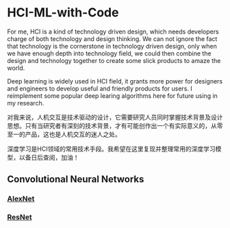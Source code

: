 # HCI-ML-with-Code
For me, HCI is a kind of technology driven design, which needs developers charge of both technology and design thinking. We can not ignore the fact that technology is the cornerstone in technology driven design, only when we have enough depth into technology field, we could then combine the design and technology together to create some slick products to amaze the world.

Deep learning is widely used in HCI field, it grants more power for designers and engineers to develop useful and friendly products for users. 
I reimplement some popular deep learing algorithms here for future using in my research.

对我来说，人机交互是技术驱动的设计，它需要研究人员同时掌握技术背景及设计思想。只有当研究者有深刻的技术背景，才有可能创作出一个有实际意义的，从零至一的产品，这也是人机交互的迷人之处。

深度学习是HCI领域的常用技术手段。我希望在这里复现并整理常用的深度学习模型，以备日后查阅，加油！

## Convolutional Neural Networks
### [AlexNet](https://github.com/Xinrui-Fang/HCI-ML-with-Code/tree/master/Convolutional%20Neural%20Networks/AlexNet)
### [ResNet](https://github.com/Xinrui-Fang/HCI-ML-with-Code/tree/master/Convolutional%20Neural%20Networks/ResNet)
